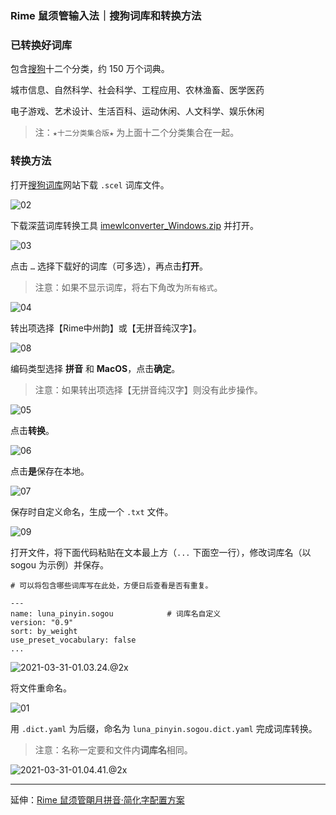 ### Rime 鼠须管输入法｜搜狗词库和转换方法

### 已转换好词库

包含[搜狗](https://pinyin.sogou.com/dict/cate/index/167?rf=dictindex&pos=dict_rcmd)十二个分类，约 150 万个词典。

城市信息、自然科学、社会科学、工程应用、农林渔畜、医学医药

电子游戏、艺术设计、生活百科、运动休闲、人文科学、娱乐休闲

> 注：`★十二分类集合版★` 为上面十二个分类集合在一起。 

### 转换方法

打开[搜狗词库](https://pinyin.sogou.com/dict/)网站下载 `.scel` 词库文件。

![02](https://raw.githubusercontent.com/liuour/tuchuang/master/pic/02.png)

下载深蓝词库转换工具 [imewlconverter_Windows.zip](https://github.com/studyzy/imewlconverter/releases) 并打开。

![03](https://raw.githubusercontent.com/liuour/tuchuang/master/pic/03.png)

点击 `…` 选择下载好的词库（可多选），再点击**打开**。

> 注意：如果不显示词库，将右下角改为`所有格式`。

![04](https://raw.githubusercontent.com/liuour/tuchuang/master/pic/04.png)

转出项选择【Rime中州韵】或【无拼音纯汉字】。

![08](https://raw.githubusercontent.com/liuour/tuchuang/master/pic/08.png)

编码类型选择 **拼音** 和 **MacOS**，点击**确定**。

> 注意：如果转出项选择【无拼音纯汉字】则没有此步操作。

![05](https://raw.githubusercontent.com/liuour/tuchuang/master/pic/05.png)

点击**转换**。

![06](https://raw.githubusercontent.com/liuour/tuchuang/master/pic/06.png)

点击**是**保存在本地。

![07](https://raw.githubusercontent.com/liuour/tuchuang/master/pic/07.png)

保存时自定义命名，生成一个 `.txt` 文件。

![09](https://raw.githubusercontent.com/liuour/tuchuang/master/pic/09.png)

打开文件，将下面代码粘贴在文本最上方（`...` 下面空一行），修改词库名（以 sogou 为示例）并保存。

```
# 可以将包含哪些词库写在此处，方便日后查看是否有重复。

---
name: luna_pinyin.sogou            # 词库名自定义
version: "0.9"               
sort: by_weight              
use_preset_vocabulary: false
...

```

![2021-03-31-01.03.24.@2x](https://raw.githubusercontent.com/liuour/tuchuang/master/pic/2021-03-31-01.03.24.@2x.png)

将文件重命名。

![01](https://raw.githubusercontent.com/liuour/tuchuang/master/pic/01.png)

用 `.dict.yaml` 为后缀，命名为 `luna_pinyin.sogou.dict.yaml` 完成词库转换。

> 注意：名称一定要和文件内**词库名**相同。

![2021-03-31-01.04.41.@2x](https://raw.githubusercontent.com/liuour/tuchuang/master/pic/2021-03-31-01.04.41.@2x.png)

---

延伸：[Rime 鼠须管朙月拼音·简化字配置方案](https://github.com/liuour/rime)